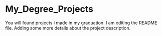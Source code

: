 # My_Degree_Projects
You will found projects i made in my graduation.
I am editing the README file. Adding some more details about
 the project description.
